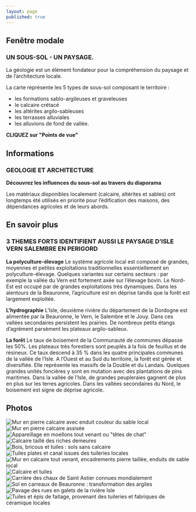 ```yaml
---
layout: page
published: true
---
```


## Fenêtre modale

### UN SOUS-SOL - UN PAYSAGE.

La géologie est un élément fondateur pour la compréhension du paysage et de l’architecture locale. 

La carte représente les 5 types de sous-sol composant le territoire : 
- les formations sablo-argileuses et graveleuses
- le calcaire crétacé
- les altérites argilo-sableuses
- les terrasses alluviales
- les alluvions de fond de vallée.

**CLIQUEZ sur "Points de vue"**

## Informations

### GEOLOGIE ET ARCHITECTURE

**Découvrez les influences du sous-sol au travers du diaporama**

Les matériaux disponibles localement (calcaire, altérites et sables) ont longtemps été utilisés en priorité pour l’édification des maisons, des dépendances agricoles et de leurs abords.

## En savoir plus

### 3 THEMES FORTS IDENTIFIENT AUSSI LE PAYSAGE D’ISLE VERN SALEMBRE EN PERIGORD

**La polyculture-élevage**
Le système agricole local est composé de grandes, moyennes et petites exploitations traditionnelles essentiellement en polyculture-élevage. Quelques variantes sur certains secteurs : par exemple la vallée du Vern est fortement axée sur l’élevage bovin. Le Nord-Est est occupé par de grandes exploitations très dynamiques. Dans les alentours de la Beauronne, l’agriculture est en déprise tandis que la forêt est largement exploitée.

**L’hydrographie**
L’Isle, deuxième rivière du département de la Dordogne est alimentée par la Beauronne, le Vern, le Salembre et le Jouy. Dans ces vallées secondaires persistent les prairies. De nombreux petits étangs d’agrément parsèment les plateaux argilo-sableux.

**La forêt**
Le taux de boisement de la Communauté de communes dépasse les 50%. Les plateaux très forestiers sont peuplés à la fois de feuillus et de résineux. Ce taux descend  à 35 % dans les quatre principales communes de la vallée de l’Isle.
A l’Ouest et au Sud du territoire, la forêt est gérée et diversifiée. Elle représente les massifs de la Double et du Landais. Quelques grandes unités foncières y sont en mutation avec des plantations de pins maritimes. 
Dans la vallée de l’Isle, de grandes peupleraies gagnent de plus en plus sur les terres agricoles. Dans les vallées secondaires du Nord, le boisement est signe de déprise agricole.

## Photos

![Mur en pierre calcaire avec enduit couleur du sable local](data/images/1/geographie/1_geographie_1.jpg)
![Mur en pierre calcaire assisée](data/images/1/geographie/1_geographie_2.jpg)
![Appareillage en moellons tout venant ou "têtes de chat"](data/images/1/geographie/1_geographie_3.jpg)
![Calcaire taillé des riches demeures](data/images/1/geographie/1_geographie_4.jpg)
![Bois, bricous et tuiles : sols sans calcaire](data/images/1/geographie/1_geographie_5.jpg)
![Tuiles plates et canal issues des tuileries locales](data/images/1/geographie/1_geographie_6.jpg)
![Mur en calcaire tout venant, encadrements pierre taillée, enduits de sable local](data/images/1/geographie/1_geographie_7.jpg)
![Calcaire et tuiles ](data/images/1/geographie/1_geographie_8.jpg)
![Carrière des chaux de Saint Astier connues mondialement](/data/images/1/geographie/1_geographie_9.jpg)
![Sol en carreaux de Beauronne : transformation des argiles](/data/images/1/geographie/1_geographie_10.jpg)
![Pavage des rues en galets de la rivière Isle](/data/images/1/geographie/1_geographie_11.jpg)
![Tuiles et épis de faitage, provenant des tuileries et fabriques de céramique locales](/data/images/1/geographie/1_geographie_12.jpg)